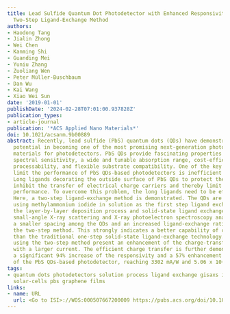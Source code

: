 ```yaml
---
title: Lead Sulfide Quantum Dot Photodetector with Enhanced Responsivity through a
  Two-Step Ligand-Exchange Method
authors:
- Haodong Tang
- Jialin Zhong
- Wei Chen
- Kanming Shi
- Guanding Mei
- Yuniu Zhang
- Zuoliang Wen
- Peter Müller-Buschbaum
- Dan Wu
- Kai Wang
- Xiao Wei Sun
date: '2019-01-01'
publishDate: '2024-02-28T07:01:00.937828Z'
publication_types:
- article-journal
publication: '*ACS Applied Nano Materials*'
doi: 10.1021/acsanm.9b00889
abstract: Recently, lead sulfide (PbS) quantum dots (QDs) have demonstrated great
  potential in becoming one of the most promising next-generation photoelectrical
  materials for photodetectors. PbS QDs provide fascinating properties including size-controllable
  spectral sensitivity, a wide and tunable absorption range, cost-efficient solution
  processability, and flexible substrate compatibility. One of the key problems that
  limit the performance of PbS QDs-based photodetectors is inefficient carrier transfer.
  Long ligands decorating the outside surface of PbS QDs to protect them against degeneration
  inhibit the transfer of electrical charge carriers and thereby limit the device
  performance. To overcome this problem, the long ligands need to be effectively exchanged.
  Here, a two-step ligand-exchange method is demonstrated. The QDs are pretreated
  using methylammonium iodide in solution as the first step ligand exchange before
  the layer-by-layer deposition process and solid-state ligand exchange. The grazing-incidence
  small-angle X-ray scattering and X-ray photoelectron spectroscopy analyses prove
  a smaller spacing among the QDs and an increased ligand-exchange ratio by adopting
  the two-step method. This strongly indicates a better capability of charge transfer
  than the traditional one-step solid-state ligand-exchange technology. Devices fabricated
  using the two-step method present an enhancement of the charge-transfer capability
  with a larger current. The efficient charge transfer is further demonstrated by
  a significant 94% increase of the responsivity and a 57% enhancement of the detectivity
  of the PbS QDs-based photodetector, reaching 3302 mA/W and 5.06 x 10(12) J, respectively.
tags:
- quantum dots photodetectors solution process ligand exchange gisaxs infrared photodetectors
  solar-cells pbs graphene films
links:
- name: URL
  url: <Go to ISI>://WOS:000507667200009 https://pubs.acs.org/doi/10.1021/acsanm.9b00889
---
```

